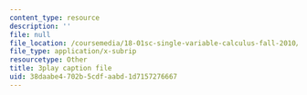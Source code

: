 ```yaml
---
content_type: resource
description: ''
file: null
file_location: /coursemedia/18-01sc-single-variable-calculus-fall-2010/38daabe4702b5cdfaabd1d7157276667_R9a_NHXrBcg.vtt
file_type: application/x-subrip
resourcetype: Other
title: 3play caption file
uid: 38daabe4-702b-5cdf-aabd-1d7157276667
---
```

